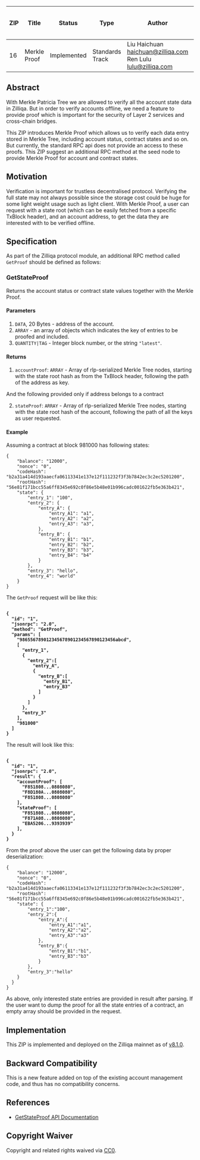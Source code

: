 | ZIP | Title | Status| Type | Author | Created (yyyy-mm-dd) | Updated (yyyy-mm-dd)
|--|--|--|--| -- | -- | -- |
| 16  | Merkle Proof | Implemented | Standards Track  | Liu Haichuan <haichuan@zilliqa.com> <br> Ren Lulu <lulu@zilliqa.com> | 2021-01-06 | 2022-01-31

## Abstract

With Merkle Patricia Tree we are allowed to verify all the account state data in Zilliqa. But in order to verify accounts offline, we need a feature to provide proof which is important for the security of Layer 2 services and cross-chain bridges.

This ZIP introduces Merkle Proof which allows us to verify each data entry stored in Merkle Tree, including account status, contract states and so on. But currently, the standard RPC api does not provide an access to these proofs. This ZIP suggest an additional RPC method at the seed node to provide Merkle Proof for account and contract states.

## Motivation

Verification is important for trustless decentralised protocol. Verifying the full state may not always possible since the storage cost could be huge for some light weight usage such as light client. With Merkle Proof, a user 
can request with a state root (which can be easily fetched from a specific TxBlock header), and an account address, to get the data they are interested with to be verified offline.

## Specification

As part of the Zilliqa protocol module, an additional RPC method called `GetProof` should be defined as follows:

### GetStateProof

Returns the account status or contract state values together with the Merkle Proof.

#### Parameters

1. `DATA`, 20 Bytes - address of the account.
2. `ARRAY` - an array of objects which indicates the key of entries to be proofed and included.
3. `QUANTITY|TAG` - Integer block number, or the string `"latest"`.

#### Returns

1. `accountProof`: `ARRAY` - Array of rlp-serialized Merkle Tree nodes, starting with the state root hash as from the TxBlock header, following the path of the address as key.

And the following provided only if address belongs to a contract

2. `stateProof`: `ARRAY` - Array of rlp-serialized Merkle Tree nodes, starting with the state root hash of the account, following the path of all the keys as user requested.

#### Example

Assuming a contract at block 981000 has following states:
```
{
	"balance": "12000",
	"nonce": "0",
	"codeHash": "b2a31a414d193aaecfa06113341e137e12f111232f3f3b7842ec3c2ec5201200",
	"rootHash": "56e81f171bcc55a6ff8345e692c0f86e5b48e01b996cadc001622fb5e363b421",
	"state": {
		"entry_1": "100",
		"entry_2": {
			"entry_A": {
				"entry_A1": "a1",
				"entry_A2": "a2",
				"entry_A3": "a3",
			},
			"entry_B": {
				"entry_B1": "b1",
				"entry_B2": "b2",
				"entry_B3": "b3",
				"entry_B4": "b4"
			}
		},
		"entry_3": "hello",
		"entry_4": "world"
	}
}
```

The `GetProof` request will be like this:

<pre><code><b>
{
  "id": "1",
  "jsonrpc": "2.0",
  "method": "GetProof",
  "params": [
    "986556789012345678901234567890123456abcd",
    [  
      "entry_1", 
      {
        "entry_2":[
          "entry_A",
    	  {
    	    "entry_B":[
    		  "entry_B1",
    		  "entry_B3"
    		]
    	  }
    	]
      },
      "entry_3"
    ],
    "981000"
  ]
}
</b></code></pre>

The result will look like this:
<pre><code><b>
{
  "id": "1",
  "jsonrpc": "2.0",
  "result": {
  	"accountProof": [
  	  "F851808...0808080",
	  "F8D180A...0808080",
	  "F851808...0808080"
  	],
  	"stateProof": [
  	  "F851808...0808080",
	  "F871A08...0808080",
	  "EBA5206...9393939"
  	],
  }
}
</b></code></pre>

From the proof above the user can get the following data by proper deserialization:
```
{
	"balance": "12000",
	"nonce": "0",
  	"codeHash": "b2a31a414d193aaecfa06113341e137e12f111232f3f3b7842ec3c2ec5201200",
  	"rootHash": "56e81f171bcc55a6ff8345e692c0f86e5b48e01b996cadc001622fb5e363b421",
  	"state": {
  		"entry_1":"100",
  		"entry_2":{
  			"entry_A":{
  				"entry_A1":"a1",
  				"entry_A2":"a2",
  				"entry_A3":"a3"
  			},
  			"entry_B":{
  				"entry_B1":"b1",
  				"entry_B3":"b3"
  			}
		},
		"entry_3":"hello"
  	}
  }
}
```

As above, only interested state entries are provided in result after parsing. If the user want to dump the proof for all the state entries of a contract, an empty array should be provided in the request.

## Implementation

This ZIP is implemented and deployed on the Zilliqa mainnet as of [v8.1.0](https://github.com/Zilliqa/Zilliqa/releases/tag/v8.1.0).

## Backward Compatibility

This is a new feature added on top of the existing account management code, and thus has no compatibility concerns.

## References

- [GetStateProof API Documentation](https://dev.zilliqa.com/docs/apis/api-contract-get-state-proof)

## Copyright Waiver

Copyright and related rights waived via [CC0](https://creativecommons.org/publicdomain/zero/1.0/).
